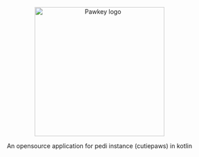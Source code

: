 <div align="center">
<a href="https://pawkey.dev">
	<img src="https://git.leafus.net/pawkey/pawkey/-/raw/stable/packages/frontend/assets/pawkey.png" alt="Pawkey logo" width="300"/>
</a>

An opensource application for pedi instance (cutiepaws) in kotlin


